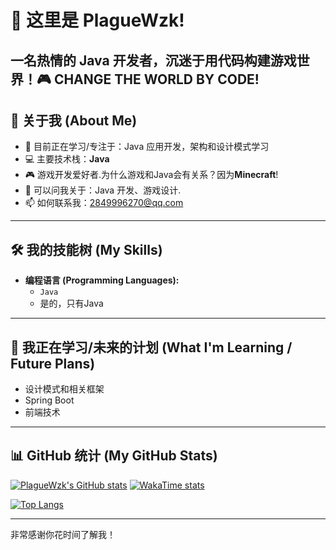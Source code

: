 # 👋 这里是 PlagueWzk!

一名热情的 Java 开发者，沉迷于用代码构建游戏世界！🎮
CHANGE THE WORLD BY CODE!
---

## 🚀 关于我 (About Me)

* 🌱 目前正在学习/专注于：Java 应用开发，架构和设计模式学习
* 💻 主要技术栈：**Java**
* 🎮 游戏开发爱好者.为什么游戏和Java会有关系？因为**Minecraft**!
* 💬 可以问我关于：Java 开发、游戏设计.
* 📫 如何联系我：2849996270@qq.com

---

## 🛠️ 我的技能树 (My Skills)

* **编程语言 (Programming Languages):**
    * `Java`
    * 是的，只有Java
---

## 🌱 我正在学习/未来的计划 (What I'm Learning / Future Plans)

* 设计模式和相关框架
* Spring Boot
* 前端技术

---

## 📊 GitHub 统计 (My GitHub Stats)

[![PlagueWzk's GitHub stats](https://github-readme-stats.vercel.app/api?username=PlagueWzk&show_icons=true&theme=radical)](https://github.com/PlagueWzk)
[![WakaTime stats](https://github-readme-stats.vercel.app/api/wakatime?username=PlagueWzk)](https://github.com/anuraghazra/github-readme-stats)

[![Top Langs](https://github-readme-stats.vercel.app/api/top-langs/?username=PlagueWzk&layout=compact&theme=radical)](https://github.com/PlagueWzk)

---

非常感谢你花时间了解我！
